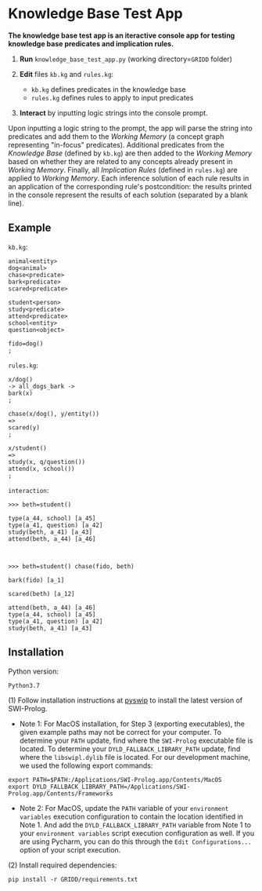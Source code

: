 
# Knowledge Base Test App

**The knowledge base test app is an iteractive console app for testing knowledge base
predicates and implication rules.**

1. **Run** `knowledge_base_test_app.py` (working directory=`GRIDD` folder)

2. **Edit** files `kb.kg` and `rules.kg`:

    - `kb.kg` defines predicates in the knowledge base
    - `rules.kg` defines rules to apply to input predicates
    
3. **Interact** by inputting logic strings into the console prompt.

Upon inputting a logic string to the prompt, the app will parse the string into predicates
and add them to the _Working Memory_ (a concept graph representing "in-focus" predicates).
Additional predicates from the _Knowledge Base_ (defined by `kb.kg`) are then added to
the _Working Memory_ based on whether they are related to any concepts already present in
_Working Memory_. Finally, all _Implication Rules_ (defined in `rules.kg`) are applied to
_Working Memory_. Each inference solution of each rule results in an application of the
corresponding rule's postcondition: the results printed in the console represent the results
of each solution (separated by a blank line).

## Example

`kb.kg`:
```
animal<entity>
dog<animal>
chase<predicate>
bark<predicate>
scared<predicate>

student<person>
study<predicate>
attend<predicate>
school<entity>
question<object>

fido=dog()
;
```

`rules.kg`:
```
x/dog()
-> all_dogs_bark ->
bark(x)
;

chase(x/dog(), y/entity())
=>
scared(y)
;

x/student()
=>
study(x, q/question())
attend(x, school())
;
```

`interaction`:
```
>>> beth=student()

type(a_44, school) [a_45]
type(a_41, question) [a_42]
study(beth, a_41) [a_43]
attend(beth, a_44) [a_46]



>>> beth=student() chase(fido, beth)

bark(fido) [a_1]

scared(beth) [a_12]

attend(beth, a_44) [a_46]
type(a_44, school) [a_45]
type(a_41, question) [a_42]
study(beth, a_41) [a_43]
```

## Installation
Python version: 

`Python3.7`

(1) Follow installation instructions at [pyswip](https://github.com/yuce/pyswip/blob/master/INSTALL.md) 
to install the latest version of SWI-Prolog.

* Note 1: For MacOS installation, for Step 3 (exporting executables), the given example paths 
may not be correct for your computer. To determine your `PATH` update, find where the `SWI-Prolog` executable file is located.
To determine your `DYLD_FALLBACK_LIBRARY_PATH` update, find where the `libswipl.dylib` file is located.
For our development machine, we used the following export commands:
```
export PATH=$PATH:/Applications/SWI-Prolog.app/Contents/MacOS
export DYLD_FALLBACK_LIBRARY_PATH=/Applications/SWI-Prolog.app/Contents/Frameworks
```

<!--- * Note 2: For MacOS installation, add the two export commands to the end of the file: `~/.bash_profile`.
When you open a new terminal, the changes you made to your `bash_profile` will take effect.--->

* Note 2: For MacOS, update the `PATH` variable of your `environment variables` execution configuration to contain the location identified in Note 1.
And add the `DYLD_FALLBACK_LIBRARY_PATH` variable from Note 1 to your `environment variables` script execution configuration as well. If you are 
using Pycharm, you can do this through the `Edit Configurations...` option of your script execution.

(2) Install required dependencies:

`pip install -r GRIDD/requirements.txt`
    
